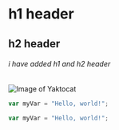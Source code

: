 # h1 header
## h2 header

###### i have added h1 and h2 header

![Image of Yaktocat](https://octodex.github.com/images/yaktocat.png)


``` javascript
var myVar = "Hello, world!";
```
``` javascript
var myVar = "Hello, world!";
```
